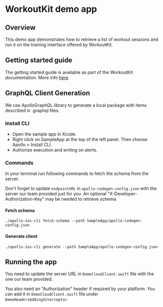 # WorkoutKit demo app

## Overview
This demo app demonstrates how to retrieve a list of workout sessions and run it on the training interface offered by WorkoutKit.

## Getting started guide
The getting started guide is available as part of the WorkoutKit documentation. More info [here](../../README.md).

## GraphQL Client Generation

We use ApolloGraphQL library to generate a local package with items described in .graphql files.

### Install CLI
- Open the sample app in Xcode.
- Right click on SampleApp at the top of the left panel. Then choose Apollo > Install CLI.
- Authorize execution and writing on alerts.

### Commands
In your terminal run following commands to fetch the schema from the server.

Don't forget to update `endpointURL` in `apollo-codegen-config.json` with the server our team provided just for you.
An optional "X-Developer-Authorization-Key" may be needed to retrieve schema.

#### Fetch schema
`./apollo-ios-cli fetch-schema --path SampleApp/apollo-codegen-config.json`

#### Generate client
`./apollo-ios-cli generate --path SampleApp/apollo-codegen-config.json`

## Running the app
You need to update the server URL in `DemoCloudClient.swift` file with the one our team provided.

You also need an "Authorization" header if required by your platform. You can add it in `DemoCloudClient.swift` file under `DemoHeadersAddingInterceptor`.
